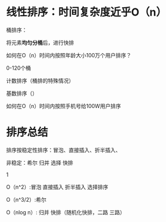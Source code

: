 # 线性排序：时间复杂度近乎O（n）

桶排序：

将元素**均匀分桶**后，进行快排



如何在O（n）时间内按照年龄大小100万个用户排序？

0-120个桶



计数排序（桶排的特殊情况）



基数排序（）

如何在O（n）时间内按照手机号给100W用户排序



# 排序总结

排序按稳定性排序：冒泡、直接插入、折半插入、

非稳定：希尔  归并 选择   快排

1

O（n^2）:冒泡 直接插入 折半插入  选择排序

O（n^3/2）:希尔 

O（nlog n）: 归并 快排（随机化快排，二路  三路）
